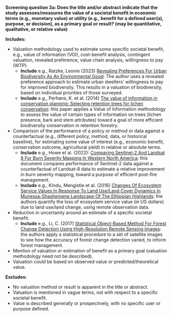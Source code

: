**Screening question 3a: Does the title and/or abstract indicate that the study assesses/measures the value of a societal benefit in economic terms (e.g., monetary value) or utility (e.g., benefit for a defined user(s), purpose, or decision), as a primary goal or result? (may be quantitative, qualitative, or relative value)**

**Includes:**

* Valuation methodology used to estimate some specific societal benefit, e.g., value of information (VOI), cost-benefit analysis, contingent valuation, revealed preference, value chain analysis, willingness to pay (WTP).
    * **Include** e.g., Ratzke, Leonie (2023) [Revealing Preferences For Urban Biodiversity As An Environmental Good](https://www.sciencedirect.com/science/article/abs/pii/S0921800923001477): The author uses a revealed preference approach to estimate urban dwellers' willingness to pay for improved biodiversity.  This results in a valuation of biodiversity, based on individual priorities of those surveyed.
    * **Include** e.g., Perhans, K. et al. (2014) [The value of information in conservation planning: Selecting retention trees for lichen conservation](https://www.sciencedirect.com/science/article/pii/S037811271400022X): this paper applies a Value of Information methodology to assess the value of certain types of information on trees (lichen presence, bark and stem attributes) toward a goal of more efficient biodiversity conservation in retention forestry.
* Comparison of the performance of a policy or method or data against a counterfactual (e.g., different policy, method, data, or historical baseline), for estimating some value of interest (e.g., economic benefit, conservation outcome, agricultural yield) in relative or absolute terms.
    * **Include** e.g., Howe et al. (2022): [Comparing Sentinel-2 And Landsat 8 For Burn Severity Mapping In Western North America](https://www.mdpi.com/2072-4292/14/20/5249): this document compares performance of Sentinel-2 data against a counterfactual of Landsat-8 data to estimate a relative improvement in burn severity mapping, toward a purpose of efficient post-fire management.
    * **Include** e.g., Kindu, Mengistie et al. (2016) [Changes Of Ecosystem Service Values In Response To Land Use/Land Cover Dynamics In Munessa-Shashemene Landscape Of The Ethiopian Highlands](https://www.sciencedirect.com/science/article/abs/pii/S0048969715312821): the authors quantify the loss of ecosystem service value (in US dollars) due to land use/land change, using remote observation data.
* Reduction in uncertainty around an estimate of a specific societal benefit.
    * **Include** e.g., Li, C. (2017) [Statistical Object-Based Method For Forest Change Detection Using High-Resolution Remote Sensing Images](http://www.linyekexue.net/EN/10.11707/j.1001-7488.20170509): the authors apply a statistical procedure to a set of satellite images to see how the accuracy of forest change detection varied, to inform forest management.
* Mention of valuation or estimation of benefit as a primary goal (valuation methodology need not be described).
* Valuation could be based on observed value or predicted/theoretical value.

**Excludes:**

* No valuation method or result is apparent in the title or abstract.
* Valuation is mentioned in vague terms, not with respect to a specific societal benefit.
* Value is described generally or prospectively, with no specific user or purpose defined.
